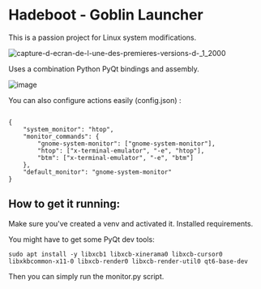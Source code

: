 # Hadeboot - Goblin Launcher

This is a passion project for Linux system modifications. 

![capture-d-ecran-de-l-une-des-premieres-versions-d-_1_2000](https://github.com/user-attachments/assets/a6bd4685-b01d-4b15-9c66-e4ec1415ae23)

Uses a combination Python PyQt bindings and assembly. 

![image](https://github.com/user-attachments/assets/baab7575-57c9-4f5c-89f6-a65044f1e461)

You can also configure actions easily (config.json) :

```

{
    "system_monitor": "htop",
    "monitor_commands": {
        "gnome-system-monitor": ["gnome-system-monitor"],
        "htop": ["x-terminal-emulator", "-e", "htop"],
        "btm": ["x-terminal-emulator", "-e", "btm"]
    },
    "default_monitor": "gnome-system-monitor"
}

``` 

How to get it running:
---

Make sure you've created a venv and activated it. 
Installed requirements.

You might have to get some PyQt dev tools:

    sudo apt install -y libxcb1 libxcb-xinerama0 libxcb-cursor0 libxkbcommon-x11-0 libxcb-render0 libxcb-render-util0 qt6-base-dev

Then you can simply run the monitor.py script. 


